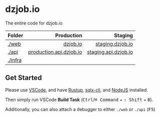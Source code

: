 # dzjob.io

The entire code for dzjob.io

| **Folder**         |                                             **Production** |                                          **Staging** |
| :----------------- | ---------------------------------------------------------: | ---------------------------------------------------: |
| [./web](./web)     |                               [dzjob.io](https://dzjob.io) |         [staging.dzjob.io](https://staging.dzjob.io) |
| [./api](./api)     | [production.api.dzjob.io](https://production.api.dzjob.io) | [staging.api.dzjob.io](https://staging.api.dzjob.io) |
| [./infra](./infra) |                                                            |                                                      |

## Get Started

Please use [VSCode](https://code.visualstudio.com/), and have [Rustup](https://rustup.rs/), [sqlx-cli](https://github.com/launchbadge/sqlx/blob/main/sqlx-cli/README.md#install), and [NodeJS](https://nodejs.org/) installed.

Then simply run VSCode **Build Task** (<kbd>Ctrl</kbd>/<kbd>⌘ Command</kbd> + <kbd>⇧ Shift</kbd> + <kbd>B</kbd>).

Additionally, you can also attach a debugger to either `./web` or `./api` (<kbd>F5</kbd>)
